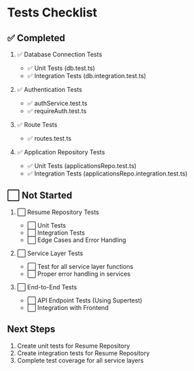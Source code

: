 # Tests Checklist

## ✅ Completed

1. ✅ Database Connection Tests
   - ✅ Unit Tests (db.test.ts)
   - ✅ Integration Tests (db.integration.test.ts)

2. ✅ Authentication Tests
   - ✅ authService.test.ts
   - ✅ requireAuth.test.ts

3. ✅ Route Tests
   - ✅ routes.test.ts

4. ✅ Application Repository Tests
   - ✅ Unit Tests (applicationsRepo.test.ts)
   - ✅ Integration Tests (applicationsRepo.integration.test.ts)

## ⬜ Not Started

1. ⬜ Resume Repository Tests
   - ⬜ Unit Tests
   - ⬜ Integration Tests
   - ⬜ Edge Cases and Error Handling

2. ⬜ Service Layer Tests
   - ⬜ Test for all service layer functions
   - ⬜ Proper error handling in services

3. ⬜ End-to-End Tests
   - ⬜ API Endpoint Tests (Using Supertest)
   - ⬜ Integration with Frontend

## Next Steps

1. Create unit tests for Resume Repository
2. Create integration tests for Resume Repository
3. Complete test coverage for all service layers 
 